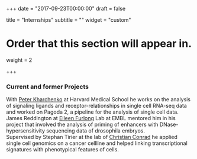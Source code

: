 +++
date = "2017-09-23T00:00:00"
draft = false

title = "Internships"
subtitle = ""
widget = "custom"

# Order that this section will appear in.
weight = 2

+++

### Current and former Projects
With [Peter Kharchenko][1] at Harvard Medical School he works on the analysis of signaling ligands and receptor-relationships in single cell RNA-seq data and worked on Pagoda 2, a pipeline for the analysis of single cell data.  
James Reddington at [Eileen Furlong][2] Lab at EMBL mentored him in his project that involved the analysis of priming of enhancers with DNase-hypersensitivity sequencing data of drosophila embryos.  
Supervised by Stephan Tirier at the lab of [Christian Conrad][3] he applied single cell genomics on a cancer cellline and helped linking transcriptional signatures with phenotypical features of cells. 

[1]:	http://pklab.med.harvard.edu
[2]:	http://furlonglab.embl.de/
[3]:	https://ibios.dkfz.de/tbi/intelligent-imaging